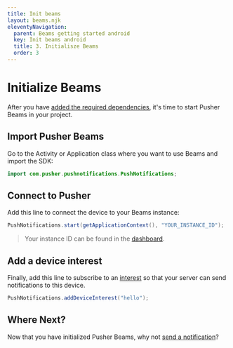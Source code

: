 ```yaml
---
title: Init beams
layout: beams.njk
eleventyNavigation:
  parent: Beams getting started android
  key: Init beams android
  title: 3. Initialisze Beams
  order: 3
---
```


# Initialize Beams

After you have [added the required dependencies](/docs/beams/getting-started/sdk-quick-starts/android/sdk-integration/), it's time to start Pusher Beams in your project.

## Import Pusher Beams

Go to the Activity or Application class where you want to use Beams and import the SDK:

```java
import com.pusher.pushnotifications.PushNotifications;
```

## Connect to Pusher

Add this line to connect the device to your Beams instance:

```java
PushNotifications.start(getApplicationContext(), "YOUR_INSTANCE_ID");
```

> Your instance ID can be found in the [dashboard](https://dashboard.pusher.com/beams).

## Add a device interest

Finally, add this line to subscribe to an [interest](/docs/beams/concepts/interests) so that your server can send notifications to this device.

```java
PushNotifications.addDeviceInterest("hello");
```

## Where Next?

Now that you have initialized Pusher Beams, why not [send a notification](/docs/beams/getting-started/sdk-quick-starts/android/publish-notifications/)?
